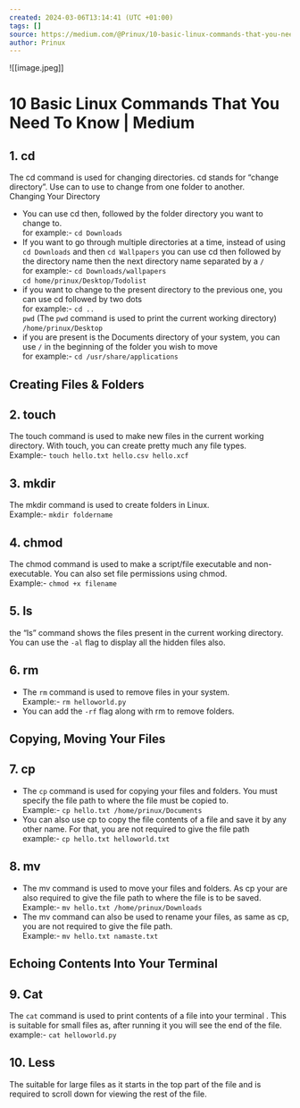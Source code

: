 ```yaml
---
created: 2024-03-06T13:14:41 (UTC +01:00)
tags: []
source: https://medium.com/@Prinux/10-basic-linux-commands-that-you-need-to-know-50bdecf5a985
author: Prinux
---
```

![[image.jpeg]]
# 10 Basic Linux Commands That You Need To Know | Medium


## 1\. cd

The cd command is used for changing directories. cd stands for “change directory”. Use can to use to change from one folder to another.  
Changing Your Directory

-   You can use cd then, followed by the folder directory you want to change to.  
    for example:- `cd Downloads`
-   If you want to go through multiple directories at a time, instead of using `cd Downloads` and then `cd Wallpapers` you can use cd then followed by the directory name then the next directory name separated by a `/`  
    for example:- `cd Downloads/wallpapers`  
    `cd home/prinux/Desktop/Todolist`
-   if you want to change to the present directory to the previous one, you can use cd followed by two dots  
    for example:- `cd ..`  
    `pwd` (The `pwd` command is used to print the current working directory)  
    `/home/prinux/Desktop`
-   if you are present is the Documents directory of your system, you can use `/` in the beginning of the folder you wish to move  
    for example:- `cd /usr/share/applications`

## Creating Files & Folders

## 2\. touch

The touch command is used to make new files in the current working directory. With touch, you can create pretty much any file types.  
Example:- `touch hello.txt hello.csv hello.xcf`

## 3\. mkdir

The mkdir command is used to create folders in Linux.  
Example:- `mkdir foldername`

## 4\. chmod

The chmod command is used to make a script/file executable and non-executable. You can also set file permissions using chmod.  
Example:- `chmod +x filename`

## 5\. ls

the “ls” command shows the files present in the current working directory.  
You can use the `-al` flag to display all the hidden files also.

## 6\. rm

-   The `rm` command is used to remove files in your system.  
    Example:- `rm helloworld.py`
-   You can add the `-rf` flag along with rm to remove folders.

## Copying, Moving Your Files

## 7\. cp

-   The `cp` command is used for copying your files and folders. You must specify the file path to where the file must be copied to.  
    Example:- `cp hello.txt /home/prinux/Documents`
-   You can also use cp to copy the file contents of a file and save it by any other name. For that, you are not required to give the file path  
    example:- `cp hello.txt helloworld.txt`

## 8\. mv

-   The mv command is used to move your files and folders. As cp your are also required to give the file path to where the file is to be saved.  
    Example:- `mv hello.txt /home/prinux/Downloads`
-   The mv command can also be used to rename your files, as same as cp, you are not required to give the file path.  
    Example:- `mv hello.txt namaste.txt`

## Echoing Contents Into Your Terminal

## 9\. Cat

The `cat` command is used to print contents of a file into your terminal . This is suitable for small files as, after running it you will see the end of the file.  
example:- `cat helloworld.py`

## 10\. Less

The suitable for large files as it starts in the top part of the file and is required to scroll down for viewing the rest of the file.